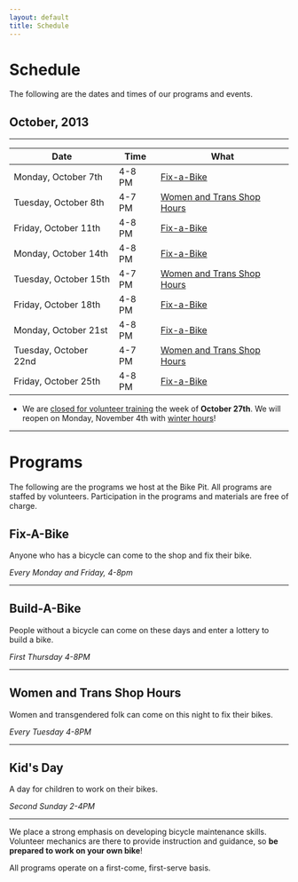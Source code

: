 ```yaml
---
layout: default
title: Schedule
---
```


# Schedule

The following are the dates and times of our programs and events.

## October, 2013
***
| Date                  | Time   | What                                                   |
|-----------------------|--------|--------------------------------------------------------|
| Monday, October 7th   | 4-8 PM | [Fix-a-Bike](#fix)                           |
| Tuesday, October 8th  | 4-7 PM | [Women and Trans Shop Hours](#womenandtrans) |
| Friday, October 11th  | 4-8 PM | [Fix-a-Bike](#fix)                           |
| Monday, October 14th  | 4-8 PM | [Fix-a-Bike](#fix)                           |
| Tuesday, October 15th | 4-7 PM | [Women and Trans Shop Hours](#womenandtrans) |
| Friday, October 18th  | 4-8 PM | [Fix-a-Bike](#fix)                           |
| Monday, October 21st  | 4-8 PM | [Fix-a-Bike](#fix)                           |
| Tuesday, October 22nd | 4-7 PM | [Women and Trans Shop Hours](#womenandtrans) |
| Friday, October 25th  | 4-8 PM | [Fix-a-Bike](#fix)                           |

* We are [closed for volunteer training](/news/2013/10/07/volunteer-training.html) the week of __October 27th__. We will reopen on Monday, November 4th with [winter hours](/news/2013/10/07/winter-at-the-bike-pit.html)!

***

<a id="programs"></a>

# Programs

The following are the programs we host at the Bike Pit. All programs are staffed by volunteers. Participation in the programs and materials are free of charge.

<a id="fix"></a>

## Fix-A-Bike
Anyone who has a bicycle can come to the shop and fix their bike.

_Every Monday and Friday, 4-8pm_

***

<a id="build"></a>

## Build-A-Bike
People without a bicycle can come on these days and enter a lottery to build a bike.

_First Thursday 4-8PM_

***

<a id="womenandtrans"></a>

## Women and Trans Shop Hours <a id="womenandtrans"></a>
Women and transgendered folk can come on this night to fix their bikes.

_Every Tuesday 4-8PM_

***

<a id="kids"></a>

## Kid's Day
A day for children to work on their bikes.

_Second Sunday 2-4PM_

***

We place a strong emphasis on developing bicycle maintenance skills. Volunteer mechanics are there to provide instruction and guidance, so __be prepared to work on your own bike__!

All programs operate on a first-come, first-serve basis.
